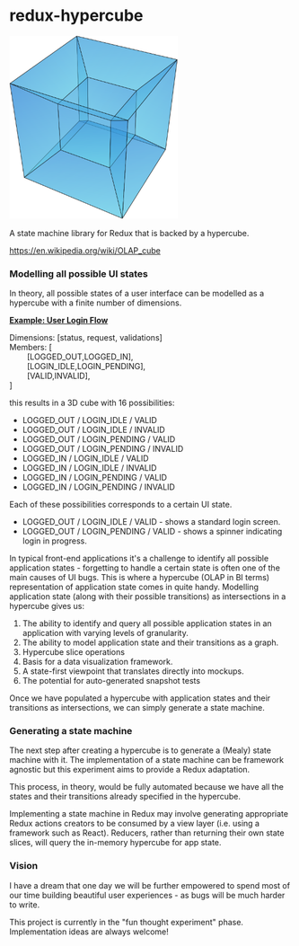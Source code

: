 # redux-hypercube

<img src='./hypercube.png' width=300 />

A state machine library for Redux that is backed by a hypercube.

<a>https://en.wikipedia.org/wiki/OLAP_cube</a>

### Modelling all possible UI states

In theory, all possible states of a user interface can be modelled as a hypercube with a finite number of dimensions.

<b><u>Example: User Login Flow</u></b>

Dimensions: [status, request, validations]<br/>
Members: [ <br/>
&nbsp;&nbsp;&nbsp;&nbsp;&nbsp;&nbsp;&nbsp;&nbsp;[LOGGED_OUT,LOGGED_IN],<br/>
&nbsp;&nbsp;&nbsp;&nbsp;&nbsp;&nbsp;&nbsp;&nbsp;[LOGIN_IDLE,LOGIN_PENDING],<br/>
&nbsp;&nbsp;&nbsp;&nbsp;&nbsp;&nbsp;&nbsp;&nbsp;[VALID,INVALID],<br/>
]

this results in a 3D cube with 16 possibilities:

* LOGGED_OUT / LOGIN_IDLE / VALID
* LOGGED_OUT / LOGIN_IDLE / INVALID
* LOGGED_OUT / LOGIN_PENDING / VALID
* LOGGED_OUT / LOGIN_PENDING / INVALID
* LOGGED_IN / LOGIN_IDLE / VALID
* LOGGED_IN / LOGIN_IDLE / INVALID
* LOGGED_IN / LOGIN_PENDING / VALID
* LOGGED_IN / LOGIN_PENDING / INVALID

Each of these possibilities corresponds to a certain UI state.

* LOGGED_OUT / LOGIN_IDLE / VALID - shows a standard login screen.
* LOGGED_OUT / LOGIN_PENDING / VALID - shows a spinner indicating login in progress.

In typical front-end applications it's a challenge to identify all possible application states - forgetting to handle a certain state is often one of the main causes of UI bugs. This is where a hypercube (OLAP in BI terms) representation of application state comes in quite handy. Modelling application state (along with their possible transitions) as intersections in a hypercube gives us:

1. The ability to identify and query all possible application states in an application with varying levels of granularity.
2. The ability to model application state and their transitions as a graph.
3. Hypercube slice operations
4. Basis for a data visualization framework.
5. A state-first viewpoint that translates directly into mockups.
6. The potential for auto-generated snapshot tests

Once we have populated a hypercube with application states and their transitions as intersections, we can simply generate a state machine.

### Generating a state machine

The next step after creating a hypercube is to generate a (Mealy) state machine with it. The implementation of a state machine can be framework agnostic but this experiment aims to provide a Redux adaptation.

This process, in theory, would be fully automated because we have all the states and their transitions already specified in the hypercube.

Implementing a state machine in Redux may involve generating appropriate Redux actions creators to be consumed by a view layer (i.e. using a framework such as React). Reducers, rather than returning their own state slices, will query the in-memory hypercube for app state.

### Vision

I have a dream that one day we will be further empowered to spend most of our time building beautiful user experiences - as bugs will be much harder to write.

This project is currently in the "fun thought experiment" phase. Implementation ideas are always welcome!

